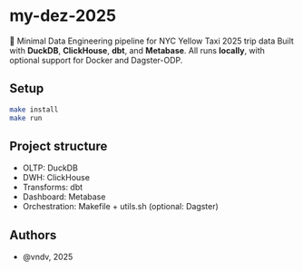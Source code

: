 # my-dez-2025

🚕 Minimal Data Engineering pipeline for NYC Yellow Taxi 2025 trip data
Built with **DuckDB**, **ClickHouse**, **dbt**, and **Metabase**.
All runs **locally**, with optional support for Docker and Dagster-ODP.

## Setup

```bash
make install
make run
```

## Project structure

- OLTP: DuckDB
- DWH: ClickHouse
- Transforms: dbt
- Dashboard: Metabase
- Orchestration: Makefile + utils.sh (optional: Dagster)

## Authors

- @vndv, 2025
